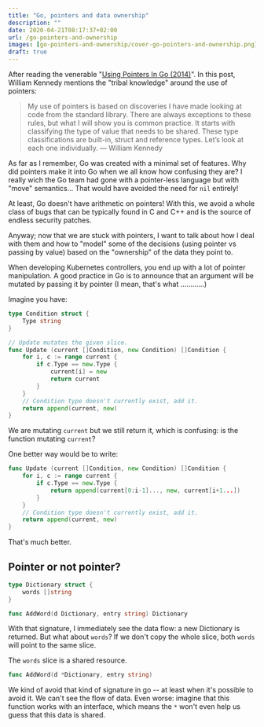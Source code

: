 ```yaml
---
title: "Go, pointers and data ownership"
description: ""
date: 2020-04-21T08:17:37+02:00
url: /go-pointers-and-ownership
images: [go-pointers-and-ownership/cover-go-pointers-and-ownership.png]
draft: true
---
```


After reading the venerable "[Using Pointers In Go
(2014)](https://www.ardanlabs.com/blog/2014/12/using-pointers-in-go.html)".
In this post, William Kennedy mentions the "tribal knowledge" around the
use of pointers:

> My use of pointers is based on discoveries I have made
> looking at code from the standard library. There are always exceptions to
> these rules, but what I will show you is common practice. It starts with
> classifying the type of value that needs to be shared. These type
> classifications are built-in, struct and reference types. Let’s look at
> each one individually. — William Kennedy

As far as I remember, Go was created with a minimal set of features. Why
did pointers make it into Go when we all know how confusing they are? I
really wich the Go team had gone with a pointer-less language but with
"move" semantics... That would have avoided the need for `nil` entirely!

At least, Go doesn't have arithmetic on pointers! With this, we avoid a
whole class of bugs that can be typically found in C and C++ and is the
source of endless security patches.

Anyway; now that we are stuck with pointers, I want to talk about how I
deal with them and how to "model" some of the decisions (using pointer vs
passing by value) based on the "ownership" of the data they point to.

When developing Kubernetes controllers, you end up with a lot of pointer
manipulation. A good practice in Go is to announce that an argument will be
mutated by passing it by pointer (I mean, that's what ............)

<!-- ![Example of a PR comment mentioning that a pointer automatically means "watch out, this data is modified by the function"](pointer-and-ownership.png) -->

<!--
https://github.com/ori-edge/edge-platform-controllers/pull/24
-->

Imagine you have:

```go
type Condition struct {
    Type string
}

// Update mutates the given slice.
func Update (current []Condition, new Condition) []Condition {
    for i, c := range current {
        if c.Type == new.Type {
            current[i] = new
            return current
        }
    }
    // Condition type doesn't currently exist, add it.
    return append(current, new)
}
```

We are mutating `current` but we still return it, which is confusing: is the
function mutating `current`?

One better way would be to write:

```go
func Update (current []Condition, new Condition) []Condition {
    for i, c := range current {
        if c.Type == new.Type {
            return append(current[0:i-1]..., new, current[i+1...])
        }
    }
    // Condition type doesn't currently exist, add it.
    return append(current, new)
}
```

That's much better.

## Pointer or not pointer?

```go
type Dictionary struct {
    words []string
}

func AddWord(d Dictionary, entry string) Dictionary
```

With that signature, I immediately see the data flow: a new Dictionary is
returned. But what about `words`? If we don't copy the whole slice, both `words`
will point to the same slice.

The `words` slice is a shared resource.

```go
func AddWord(d *Dictionary, entry string)
```

We kind of avoid that kind of signature in go -- at least when it's possible to
avoid it. We can't see the flow of data. Even worse: imagine that this function
works with an interface, which means the `*` won't even help us guess that this
data is shared.

<script src="https://utteranc.es/client.js"
        repo="maelvls/maelvls.github.io"
        issue-term="pathname"
        label="💬"
        theme="github-light"
        crossorigin="anonymous"
        async>
</script>
